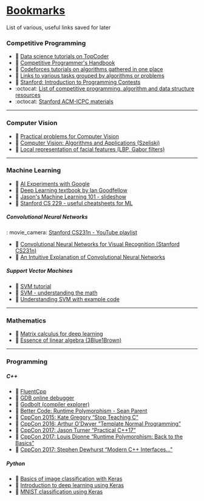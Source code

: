 # [Bookmarks](https://mtszkw.github.io/saved/)
List of various, useful links saved for later

### Competitive Programming
- :notebook: [Data science tutorials on TopCoder](https://www.topcoder.com/community/data-science/data-science-tutorials/)  
- :notebook: [Competitive Programmer's Handbook](https://cses.fi/book.html)  
- :notebook: [Codeforces tutorials on algorithms gathered in one place](http://codeforces.com/blog/entry/13529)  
- :notebook: [Links to various tasks grouped by algorithms or problems](http://codeforces.com/blog/entry/55274)
- :notebook: [Stanford: Introduction to Programming Contests](http://stanford.edu/class/cs97si/)
- :octocat: [List of competitive programming, algorithm and data structure resources](https://github.com/lnishan/awesome-competitive-programming)
- :octocat: [Stanford ACM-ICPC materials](https://github.com/jaehyunp/stanfordacm)

<hr/>

### Computer Vision
- :notebook: [Practical problems for Computer Vision](https://www.scss.tcd.ie/publications/book-supplements/A-Practical-Introduction-to-Computer-Vision-with-OpenCV/Problems/)
- :notebook: [Computer Vision: Algorithms and Applications (Szeliski)](http://szeliski.org/Book/drafts/SzeliskiBook_20100903_draft.pdf)
- :notebook: [Local representation of facial features (LBP, Gabor filters)](http://what-when-how.com/face-recognition/local-representation-of-facial-features-face-image-modeling-and-representation-face-recognition-part-1/)

<hr/>

### Machine Learning
- :wrench: [AI Experiments with Google](https://experiments.withgoogle.com/collection/ai)
- :notebook: [Deep Learning textbook by Ian Goodfellow](http://www.deeplearningbook.org/)
- :notebook: [Jason's Machine Learning 101 - slideshow](https://docs.google.com/presentation/d/1kSuQyW5DTnkVaZEjGYCkfOxvzCqGEFzWBy4e9Uedd9k/preview#slide=id.g168a3288f7_0_58)
- :notebook: [Stanford CS 229 - useful cheatsheets for ML](https://github.com/afshinea/stanford-cs-229-machine-learning)
##### Convolutional Neural Networks
: movie_camera: [Stanford CS231n - YouTube playlist](https://www.youtube.com/watch?v=vT1JzLTH4G4&list=PLC1qU-LWwrF64f4QKQT-Vg5Wr4qEE1Zxk)
- :notebook: [Convolutional Neural Networks for Visual Recognition (Stanford CS231n)](http://cs231n.stanford.edu/syllabus.html)
- :notebook: [An Intuitive Explanation of Convolutional Neural Networks](https://ujjwalkarn.me/2016/08/11/intuitive-explanation-convnets/)  
##### Support Vector Machines
- :notebook: [SVM tutorial](https://blog.statsbot.co/support-vector-machines-tutorial-c1618e635e93)  
- :notebook: [SVM - understanding the math](https://www.svm-tutorial.com/2014/11/svm-understanding-math-part-1/)  
- :notebook: [Understanding SVM with example code](https://www.analyticsvidhya.com/blog/2017/09/understaing-support-vector-machine-example-code/)

<hr/>

### Mathematics
- :notebook: [Matrix calculus for deep learning](http://explained.ai/matrix-calculus/index.html)  
- :movie_camera: [Essence of linear algebra (3Blue1Brown)](https://www.youtube.com/watch?v=kjBOesZCoqc&list=PLZHQObOWTQDPD3MizzM2xVFitgF8hE_ab)

<hr/>

### Programming
##### C++
- :notebook: [FluentCpp](https://www.fluentcpp.com)
- :wrench: [GDB online debugger](https://www.onlinegdb.com/)
- :wrench: [Godbolt (compiler explorer)](https://godbolt.org/)
- :movie_camera: [Better Code: Runtime Polymorphism - Sean Parent](https://www.youtube.com/watch?v=QGcVXgEVMJg)  
- :movie_camera: [CppCon 2015: Kate Gregory “Stop Teaching C"](https://www.youtube.com/watch?v=YnWhqhNdYyk)
- :movie_camera: [CppCon 2016: Arthur O'Dwyer “Template Normal Programming”](https://www.youtube.com/watch?v=vwrXHznaYLA&feature=youtu.be)
- :movie_camera: [CppCon 2017: Jason Turner “Practical C++17”](https://www.youtube.com/watch?v=nnY4e4faNp0)
- :movie_camera: [CppCon 2017: Louis Dionne “Runtime Polymorphism: Back to the Basics”](https://www.youtube.com/watch?v=gVGtNFg4ay0)
- :movie_camera: [CppCon 2017: Stephen Dewhurst “Modern C++ Interfaces..."](https://www.youtube.com/watch?v=PFdWqa68LmA&feature=youtu.be)

##### Python
- :notebook: [Basics of image classification with Keras](https://towardsdatascience.com/basics-of-image-classification-with-keras-43779a299c8b)
- :notebook: [Introduction to deep learning using Keras](https://www.learnopencv.com/deep-learning-using-keras-the-basics/)
- :notebook: [MNIST classification using Keras](http://www.python36.com/mnist-handwritten-digits-classification-using-keras/)
